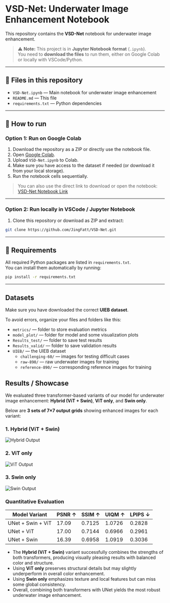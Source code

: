 # VSD-Net: Underwater Image Enhancement Notebook

This repository contains the **VSD-Net** notebook for underwater image enhancement.  

> ⚠️ **Note:** This project is in **Jupyter Notebook format** (`.ipynb`).  
> You need to **download the files** to run them, either on Google Colab or locally with VSCode/Python.

---

## 📂 Files in this repository

- `VSD-Net.ipynb` — Main notebook for underwater image enhancement  
- `README.md` — This file  
- `requirements.txt` — Python dependencies  

---

## 🚀 How to run

### Option 1: Run on Google Colab

1. Download the repository as a ZIP or directly use the notebook file.  
2. Open [Google Colab](https://colab.research.google.com/).  
3. Upload `VSD-Net.ipynb` to Colab.  
4. Make sure you have access to the dataset if needed (or download it from your local storage).  
5. Run the notebook cells sequentially.  

> You can also use the direct link to download or open the notebook:  
> [VSD-Net Notebook Link](https://drive.google.com/file/d/1uGB05mJPspq_Weok6m_oJXlitISwKo5z/view?usp=sharing)

---

### Option 2: Run locally in VSCode / Jupyter Notebook

1. Clone this repository or download as ZIP and extract:  

```bash
git clone https://github.com/JingFatt/VSD-Net.git

```
---
## 📌 Requirements

All required Python packages are listed in `requirements.txt`.  
You can install them automatically by running:

```bash
pip install -r requirements.txt
```
---
## Datasets

Make sure you have downloaded the correct **UIEB dataset**.

To avoid errors, organize your files and folders like this:

- `metrics/` — folder to store evaluation metrics  
- `model_plot/` — folder for model and some visualization plots  
- `Results_test/` — folder to save test results  
- `Results_valid/` — folder to save validation results  
- `UIEB/` — the UIEB dataset
  - `challenging-60/` — images for testing difficult cases  
  - `raw-890/` — raw underwater images for training  
  - `reference-890/` — corresponding reference images for training

## Results / Showcase

We evaluated three transformer-based variants of our model for underwater image enhancement: **Hybrid (ViT + Swin)**, **ViT only**, and **Swin only**.  

Below are **3 sets of 7×7 output grids** showing enhanced images for each variant:

### 1. Hybrid (ViT + Swin)
![Hybrid Output](results_hybrid.png)

### 2. ViT only
![ViT Output](results_vit.png)

### 3. Swin only
![Swin Output](results_swin.png)

### Quantitative Evaluation

| Model Variant          | PSNR ↑ | SSIM ↑ | UIQM ↑ | LPIPS ↓ |
|------------------------|--------|--------|--------|---------|
| UNet + Swin + ViT      | 17.09  | 0.7125 | 1.0726 | 0.2828  |
| UNet + ViT             | 17.00  | 0.7144 | 0.6966 | 0.2961  |
| UNet + Swin            | 16.39  | 0.6958 | 1.0919 | 0.3036  |


- The **Hybrid (ViT + Swin)** variant successfully combines the strengths of both transformers, producing visually pleasing results with balanced color and structure.  
- Using **ViT only** preserves structural details but may slightly underperform in overall color enhancement.  
- Using **Swin only** emphasizes texture and local features but can miss some global consistency.  
- Overall, combining both transformers with UNet yields the most robust underwater image enhancement.
